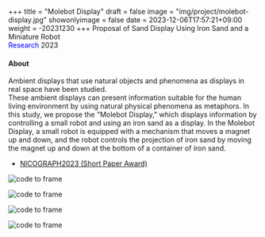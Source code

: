 +++
title = "Molebot Display"
draft = false
image = "img/project/molebot-display.jpg"
showonlyimage = false
date = 2023-12-06T17:57:21+09:00
weight = -20231230
+++
Proposal of Sand Display Using Iron Sand and a Miniature Robot  
<span style="color: blue; ">Research</span>  2023
<!--more-->

#### About
Ambient displays that use natural objects and phenomena as displays in real space have been studied.  
These ambient displays can present information suitable for the human living environment by using natural physical phenomena as metaphors.
In this study, we propose the "Molebot Display," which displays information by controlling a small robot and using an iron sand as a display.
In the Molebot Display, a small robot is equipped with a mechanism that moves a magnet up and down, and the robot controls the projection of iron sand by moving the magnet up and down at the bottom of a container of iron sand.

- <a href="https://art-science.org/nicograph/nico2023/#:~:text=S%2D10%20Molebot%20Display%20%3A%20%E5%B0%8F%E5%9E%8B%E3%83%AD%E3%83%9C%E3%83%83%E3%83%88%E3%81%A8%E7%A0%82%E9%89%84%E3%82%92%E7%94%A8%E3%81%84%E3%81%9F%E6%83%85%E5%A0%B1%E6%8F%90%E7%A4%BA%E6%89%8B%E6%B3%95%E3%81%AE%E6%8F%90%E6%A1%88%0A%E8%8F%8A%E6%B1%A0%20%E5%BA%B7%E5%A4%AA%EF%BC%88%E6%98%8E%E6%98%9F%E5%A4%A7%E5%AD%A6%EF%BC%89" target="_blank">NICOGRAPH2023 (Short Paper Award)</a>  

![code to frame](../../img/project/molebot-display.jpg)



![code to frame](../../img/project/molebot-display01.png)


![code to frame](../../img/project/molebot-display02.png)


![code to frame](../../img/project/molebot-display03.png)

